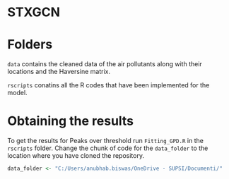 # STXGCN

# Folders

```data``` contains the cleaned data of the air pollutants along with their locations and the Haversine matrix.

```rscripts``` conatins all the R codes that have been implemented for the model.

# Obtaining the results

To get the results for Peaks over threshold run ```Fitting_GPD.R``` in the ```rscripts``` folder. Change the chunk of code for the ```data_folder``` to the location where you have cloned the repository.

```r
data_folder <- "C:/Users/anubhab.biswas/OneDrive - SUPSI/Documenti/"
```


